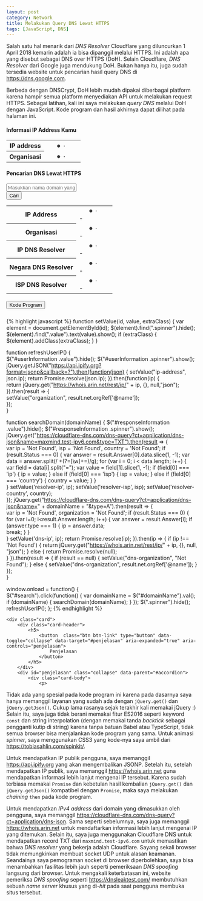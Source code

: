 ```yaml
---
layout: post
category: Network
title: Melakukan Query DNS Lewat HTTPS
tags: [JavaScript, DNS]
---
```


Salah satu hal menarik dari *DNS Resolver* Cloudflare yang diluncurkan 1 April 2018 kemarin adalah ia bisa dipanggil melalui HTTPS.  Ini adalah apa yang disebut sebagai DNS over HTTPS (DoH).  Selain Cloudflare, *DNS Resolver* dari Google juga mendukung DoH.  Bukan hanya itu, juga sudah tersedia website untuk pencarian hasil query DNS di <https://dns.google.com>.

Berbeda dengan DNSCrypt, DoH lebih mudah dipakai diberbagai platform karena hampir semua platform menyediakan API untuk melakukan request HTTPS.  Sebagai latihan, kali ini saya melakukan *query DNS* melalui DoH dengan JavaScript.  Kode program dan hasil akhirnya dapat dilihat pada halaman ini.

<style>
.spinner {
  margin-left: 10px;  
  width: 70px;
  text-align: center;
}

.spinner > div {
  width: 10px;
  height: 10px;
  background-color: #333;

  border-radius: 100%;
  display: inline-block;
  -webkit-animation: sk-bouncedelay 1.4s infinite ease-in-out both;
  animation: sk-bouncedelay 1.4s infinite ease-in-out both;
}

.spinner .bounce1 {
  -webkit-animation-delay: -0.32s;
  animation-delay: -0.32s;
}

.spinner .bounce2 {
  -webkit-animation-delay: -0.16s;
  animation-delay: -0.16s;
}

@-webkit-keyframes sk-bouncedelay {
  0%, 80%, 100% { -webkit-transform: scale(0) }
  40% { -webkit-transform: scale(1.0) }
}

@keyframes sk-bouncedelay {
  0%, 80%, 100% { 
    -webkit-transform: scale(0);
    transform: scale(0);
  } 40% { 
    -webkit-transform: scale(1.0);
    transform: scale(1.0);
  }
}
</style>

<h4 class="mt-5">Informasi IP Address Kamu</h4>

<div class="table-responsive mb-3">
	<table id="userInformation" class="table table-hover">				
		<tbody>
			<tr id="ip-address">
				<th scope="row" class="w-25">IP address</th>
				<td>
					<div class="spinner">
						<div class="bounce1"></div>
						<div class="bounce2"></div>
						<div class="bounce3"></div>
					</div>
					<div class="value"></div>
				</td>
			</tr>
			<tr id="organization">
				<th scope="row" class="w-25">Organisasi</th>
				<td>
					<div class="spinner">
						<div class="bounce1"></div>
						<div class="bounce2"></div>
						<div class="bounce3"></div>
					</div>
					<div class="value"></div>
				</td>
			</tr>
		</tbody>
	</table>
</div>


<h4 class="mt-5">Pencarian DNS Lewat HTTPS</h4>

<div class="input-group">
	<input type="text" id="domainName" class="form-control" placeholder="Masukkan nama domain yang dicari">
	<div class="input-group-append">
		<button id="search" class="btn btn-primary" type="button">Cari</button>
	</div>
</div>

<div class="table-responsive my-3">
	<table id="responseInformation" class="table table-hover">
		<tbody>
			<tr id="dns-ip">
				<th scope="row" class="w-25">IP Address</th>
				<td>
					<div class="spinner">
						<div class="bounce1"></div>
						<div class="bounce2"></div>
						<div class="bounce3"></div>
					</div>
					<div class="value">-</div>
				</td>
			</tr>
			<tr id="dns-organization">
				<th scope="row" class="w-25">Organisasi</th>
				<td>
					<div class="spinner">
						<div class="bounce1"></div>
						<div class="bounce2"></div>
						<div class="bounce3"></div>
					</div>
					<div class="value">-</div>
				</td>
			</tr>
			<tr id="resolver-ip">
				<th scope="row" class="w-25">IP DNS Resolver</th>
				<td>
					<div class="spinner">
						<div class="bounce1"></div>
						<div class="bounce2"></div>
						<div class="bounce3"></div>
					</div>
					<div class="value">-</div>
				</td>
			</tr>
			<tr id="resolver-country">
				<th scope="row" class="w-25">Negara DNS Resolver</th>
				<td>
					<div class="spinner">
						<div class="bounce1"></div>
						<div class="bounce2"></div>
						<div class="bounce3"></div>
					</div>
					<div class="value">-</div>
				</td>
			</tr>
			<tr id="resolver-isp">
				<th scope="row" class="w-25">ISP DNS Resolver</th>
				<td>
					<div class="spinner">
						<div class="bounce1"></div>
						<div class="bounce2"></div>
						<div class="bounce3"></div>
					</div>
					<div class="value">-</div>
				</td>
			</tr>
		</tbody>
	</table>	
</div>

<script>
	function setValue(id, value, extraClass) {
		var element = document.getElementById(id);
		$(element).find(".spinner").hide();
		$(element).find(".value").text(value).show();
		if (extraClass) {
			$(element).addClass(extraClass);
		}
	}

	function refreshUserIP() {		
		$("#userInformation .value").hide();
		$("#userInformation .spinner").show();
		jQuery.getJSON("https://api.ipify.org?format=jsonp&callback=?").then(function(json) {
			setValue("ip-address", json.ip);
			return Promise.resolve(json.ip);
		}).then(function(ip) {			
			return jQuery.get("https://whois.arin.net/rest/ip/" + ip, {}, null,"json");
		}).then(result => {				
			setValue("organization", result.net.orgRef['@name']);						
		});		
	}

	function searchDomain(domainName) {
		$("#responseInformation .value").hide();
		$("#responseInformation .spinner").show();
		jQuery.get("https://cloudflare-dns.com/dns-query?ct=application/dns-json&name=maxmind.test-ipv6.com&type=TXT").then(result => {			
			var ip = 'Not Found', isp = 'Not Found', country = 'Not Found';
			if (result.Status === 0) {
				var answer = result.Answer[0].data.slice(1, -1);
				var data = answer.split(/ +(?=[\w]+=)/g);
				for (var i = 0; i < data.length; i++) {					
					var field = data[i].split("=");
					var value = field[1].slice(1, -1);
					if (field[0] === 'ip') {
						ip = value;
					} else if (field[0] === 'isp') {
						isp = value;
					} else if (field[0] === 'country') {
						country = value;
					}
				}				
			} 
			setValue('resolver-ip', ip);
			setValue('resolver-isp', isp);
			setValue('resolver-country', country);			
		});
		jQuery.get("https://cloudflare-dns.com/dns-query?ct=application/dns-json&name=" + domainName + "&type=A").then(result => {			
			var ip = 'Not Found', organization = 'Not Found';
			if (result.Status === 0) {
				for (var i=0; i<result.Answer.length; i++) {
					var answer = result.Answer[i];
					if (answer.type === 1) {
						ip = answer.data;		
						break;
					}
				}				
			}
			setValue('dns-ip', ip);
			return Promise.resolve(ip);
		}).then(ip => {
			if (ip !== 'Not Found') {
				return jQuery.get("https://whois.arin.net/rest/ip/" + ip, {}, null, "json");
			} else {
				return Promise.resolve(null);			
			}
		}).then(result => {
			if (result == null)	{
				setValue("dns-organization", "Not Found");
			} else {
				setValue("dns-organization", result.net.orgRef['@name']);
			}			
		});		
	}

	window.onload = function() {	
		$("#search").click(function() {
			var domainName = $("#domainName").val();
			if (domainName) {
				searchDomain(domainName);
			}
		});
		$(".spinner").hide();
		refreshUserIP();
	};	
</script>

<div class="accordion" id="accordion">
	<div class="card">
		<div class="card-header">
			<h5>
				<button  class="btn btn-link" type="button" data-toggle="collapse" data-target="#kodeProgram" aria-expanded="false" aria-controls="kodeProgram">
					Kode Program
				</button>
			</h5>
		</div>
		<div id="kodeProgram" class="collapse" data-parent="#accordion">
			<div class="card-body">
								
{% highlight javascript %}
function setValue(id, value, extraClass) {
	var element = document.getElementById(id);
	$(element).find(".spinner").hide();
	$(element).find(".value").text(value).show();
	if (extraClass) {
		$(element).addClass(extraClass);
	}
}

function refreshUserIP() {		
	$("#userInformation .value").hide();
	$("#userInformation .spinner").show();
	jQuery.getJSON("https://api.ipify.org?format=jsonp&callback=?").then(function(json) {
		setValue("ip-address", json.ip);
		return Promise.resolve(json.ip);
	}).then(function(ip) {			
		return jQuery.get("https://whois.arin.net/rest/ip/" + ip, {}, null,"json");
	}).then(result => {				
		setValue("organization", result.net.orgRef['@name']);						
	});		
}

function searchDomain(domainName) {
	$("#responseInformation .value").hide();
	$("#responseInformation .spinner").show();
	jQuery.get("https://cloudflare-dns.com/dns-query?ct=application/dns-json&name=maxmind.test-ipv6.com&type=TXT").then(result => {			
		var ip = 'Not Found', isp = 'Not Found', country = 'Not Found';
		if (result.Status === 0) {
			var answer = result.Answer[0].data.slice(1, -1);
			var data = answer.split(/ +(?=[\w]+=)/g);
			for (var i = 0; i < data.length; i++) {					
				var field = data[i].split("=");
				var value = field[1].slice(1, -1);
				if (field[0] === 'ip') {
					ip = value;
				} else if (field[0] === 'isp') {
					isp = value;
				} else if (field[0] === 'country') {
					country = value;
				}
			}				
		} 
		setValue('resolver-ip', ip);
		setValue('resolver-isp', isp);
		setValue('resolver-country', country);			
	});
	jQuery.get("https://cloudflare-dns.com/dns-query?ct=application/dns-json&name=" + domainName + "&type=A").then(result => {			
		var ip = 'Not Found', organization = 'Not Found';
		if (result.Status === 0) {
			for (var i=0; i<result.Answer.length; i++) {
				var answer = result.Answer[i];
				if (answer.type === 1) {
					ip = answer.data;		
					break;
				}
			}				
		}
		setValue('dns-ip', ip);
		return Promise.resolve(ip);
	}).then(ip => {
		if (ip !== 'Not Found') {
			return jQuery.get("https://whois.arin.net/rest/ip/" + ip, {}, null, "json");
		} else {
			return Promise.resolve(null);			
		}
	}).then(result => {
		if (result == null)	{
			setValue("dns-organization", "Not Found");
		} else {
			setValue("dns-organization", result.net.orgRef['@name']);
		}			
	});		
}

window.onload = function() {	
	$("#search").click(function() {
		var domainName = $("#domainName").val();
		if (domainName) {
			searchDomain(domainName);
		}
	});
	$(".spinner").hide();
	refreshUserIP();
};
{% endhighlight %}				
			</div>
		</div>
	</div>

	<div class="card">
		<div class="card-header">
			<h5>
				<button  class="btn btn-link" type="button" data-toggle="collapse" data-target="#penjelasan" aria-expanded="true" aria-controls="penjelasan">
					Penjelasan
				</button>
			</h5>
		</div>
		<div id="penjelasan" class="collapse" data-parent="#accordion">
			<div class="card-body">
				<p>
Tidak ada yang spesial pada kode program ini karena pada dasarnya saya hanya memanggil layanan yang sudah ada dengan <code>jQuery.get()</code> dan <code>jQuery.getJson()</code>.  Cukup lama rasanya sejak terakhir kali memakai jQuery :)  Selain itu, saya juga tidak berani memakai fitur ES2016 seperti keyword <code>const</code> dan string interpolation (dengan memakai tanda <em>backtick</em> sebagai pengganti kutip di string) karena tanpa batuan Babel atau TypeScript, tidak semua browser bisa menjalankan kode program yang sama.  Untuk animasi <em>spinner</em>, saya menggunakan CSS3 yang kode-nya saya ambil dari <a href="https://tobiasahlin.com/spinkit/">https://tobiasahlin.com/spinkit/</a>.
				</p>
				<p>
Untuk mendapatkan IP publik pengguna, saya memanggil <a href="https://api.ipify.org">https://api.ipify.org</a> yang akan mengembalikan JSONP.  Setelah itu, setelah mendapatkan IP publik, saya memanggil <a href="https://whois.arin.net/rest/ip/">https://whois.arin.net</a> guna mendapatkan informasi lebih lanjut mengenai IP tersebut.  Karena sudah terbiasa memakai <code>Promise</code> dan kebetulan hasil kembalian <code>jQuery.get()</code> dan <code>jQuery.getJson()</code> kompatibel dengan <code>Promise</code>, maka saya melakukan <em>chaining</em> <code>then</code> pada kode program.
				</p>
				<p>
Untuk mendapatkan <em>IPv4 address</em> dari domain yang dimasukkan oleh pengguna, saya memanggil <a href="https://cloudflare-dns.com">https://cloudflare-dns.com/dns-query?ct=application/dns-json</a>.  Sama seperti sebelumnya, saya juga memanggil <a href="https://whois.arin.net/rest/ip/">https://whois.arin.net</a> untuk mendaftarkan informasi lebih lanjut mengenai IP yang ditemukan.  Selain itu, saya juga menggunakan Cloudflare DNS untuk mendapatkan record TXT dari <code>maxmind.test-ipv6.com</code> untuk memastikan bahwa <em>DNS resolver</em> yang bekerja adalah Cloudflare.  Sayang sekali browser tidak memungkinkan membuat socket UDP untuk alasan keamanan.  Seandainya saya pemograman socket di browser diperbolehkan, saya bisa menambahkan fasilitas lebih jauh seperti pemeriksaan <em>DNS spoofing</em> langsung dari browser.  Untuk mengakali keterbatasan ini, website pemeriksa <em>DNS spoofing</em> seperti <a href="https://dnsleaktest.com/">https://dnsleaktest.com/</a> membutuhkan sebuah <em>name server</em> khusus yang di-<em>hit</em> pada saat pengguna membuka situs tersebut.
				</p>
			</div>
		</div>
	</div>
</div>